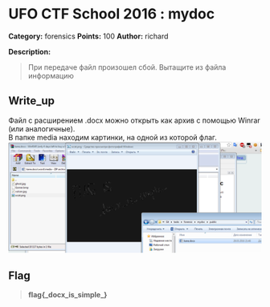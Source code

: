 # UFO CTF School 2016 : mydoc

**Category:** forensics **Points:** 100
**Author:** richard 

**Description:**

> При передаче файл произошел сбой. Вытащите из файла информацию

## Write_up

Файл с расширением .docx можно открыть как архив с помощью Winrar (или аналогичные).  
В папке media находим картинки, на одной из которой флаг.
![1](./img/1.png)

## Flag

> **flag{\_docx\_is\_simple_}**
